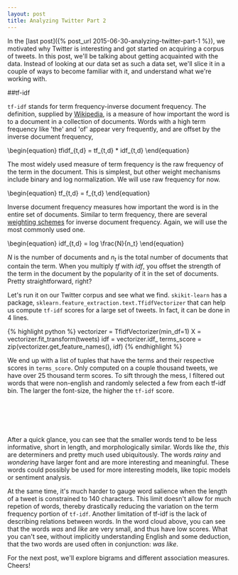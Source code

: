 ```yaml
---
layout: post
title: Analyzing Twitter Part 2
---
```



In the [last post]({% post_url 2015-06-30-analyzing-twitter-part-1 %}), we motivated why Twitter is interesting and got started on acquiring a corpus of tweets. In this post, we'll be talking about getting acquainted with the data. Instead of looking at our data set as such a data set, we'll slice it in a couple of ways to become familiar with it, and understand what we're working with.

##tf-idf

`tf-idf` stands for term frequency-inverse document frequency. The definition, supplied by [Wikipedia](https://en.wikipedia.org/wiki/Tf%E2%80%93idf), is a measure of how important the word is to a document in a collection of documents. Words with a high term frequency like 'the' and 'of' appear very frequently, and are offset by the inverse document frequency, 

\begin{equation}
tfidf_{t,d} = tf_{t,d} * idf_{t,d}
\end{equation}

The most widely used measure of term frequency is the raw frequency of the term in the document. This is simplest, but other weight mechanisms include binary and log normalization. We will use raw frequency for now.

\begin{equation}
tf_{t,d} = f_{t,d}
\end{equation}

Inverse document frequency measures how important the word is in the entire set of documents. Similar to term frequency, there are several [weighting schemes](https://en.wikipedia.org/wiki/Tf%E2%80%93idf#Inverse_document_frequency_2) for inverse document frequency. Again, we will use the most commonly used one.

\begin{equation}
	idf_{t,d} = log \frac{N}{n_t}
\end{equation}

$N$ is the number of documents and $n_t$ is the total number of documents that contain the term. When you multiply $tf$ with $idf$, you offset the strength of the term in the document by the popularity of it in the set of documents. Pretty straightforward, right?

Let's run it on our Twitter corpus and see what we find. `skikit-learn` has a package, `sklearn.feature_extraction.text.TfidfVectorizer` that can help us compute `tf-idf` scores for a large set of tweets. In fact, it can be done in 4 lines.

{% highlight python %}
vectorizer = TfidfVectorizer(min_df=1)
X = vectorizer.fit_transform(tweets)
idf = vectorizer.idf_
terms_score  = zip(vectorizer.get_feature_names(), idf)
{% endhighlight %}


We end up with a list of tuples that have the terms and their respective scores in `terms_score`. Only computed on a couple thousand tweets, we have over 25 thousand term scores. To sift through the mess, I filtered out words that were non-english and randomly selected a few from each tf-idf bin. The larger the font-size, the higher the `tf-idf` score.

<br><br>  

<div id="vis3"></div>
<script type="text/javascript">

function parse(spec,div_id) {
  vg.parse.spec(spec, function(chart) { chart({el:div_id}).update(); });
}
spec_uri = "/public/tfidf_spec.json";
parse(spec_uri, "#vis3");

</script>


<br>

After a quick glance, you can see that the smaller words tend to be less informative, short in length, and morphologically similar. Words like *the*, *this* are determiners and pretty much used ubiquitously. The words *rainy* and *wondering* have larger font and are more interesting and meaningful. These words could possibly be used for more interesting models, like topic models or sentiment analysis.

At the same time, it's much harder to gauge word salience when the length of a tweet is constrained to 140 characters. This limit doesn't allow for much repetion of words, thereby drastically reducing the variation on the term frequency portion of `tf-idf`. Another limitation of tf-idf is the lack of describing relations between words. In the word cloud above, you can see that the words *was* and *like* are very small, and thus have low scores. What you can't see, without implicitly understanding English and some deduction, that the two words are used often in conjunction: *was like*. 



For the next post, we'll explore bigrams and different association measures. Cheers!



